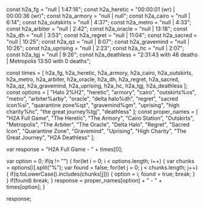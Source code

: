 const h2a_fg = "null | 1:47:16";
const h2a_heretic = "00:00:01 (wr) | 00:00:36 (wr)";
const h2a_armory = "null | null";
const h2a_cairo = "null | 6:14";
const h2a_outskirts = "null | 4:37";
const h2a_metro = "null | 4:33";
const h2a_arbiter = "null | 2:42";
const h2a_oracle = "null | 13:18";
const h2a_dh = "null | 3:53";
const h2a_regret = "null | 11:04";
const h2a_sacred = "null | 10:25";
const h2a_qz = "null | 8:07";
const h2a_gravemind = "null | 10:26";
const h2a_uprising = "null | 2:23";
const h2a_hc = "null | 2:07";
const h2a_tgj = "null | 9:26";
const h2a_deathless = "2:31:43 with 46 deaths | Metropolis 13:50 with 0 deaths";

const times = [
    h2a_fg, h2a_heretic, 
    h2a_armory, h2a_cairo,
    h2a_outskirts, h2a_metro,
    h2a_arbiter, h2a_oracle,
    h2a_dh, h2a_regret,
    h2a_sacred, h2a_qz,
    h2a_gravemind, h2a_uprising,
    h2a_hc, h2a_tgj,
    h2a_deathless ];
const options = [
    "Halo 2%H2", "heretic",
    "armory", "cairo",
    "outskirts%os", "metro",
    "arbiter%arby", "oracle",
    "delta halo%dh", "regret",
    "sacred icon%si", "quarantine zone%qz",
    "gravemind%gm", "uprising",
    "high charity%hc", "the great journey%tgj",
    "deathless" ];
const proper_names = [
    "H2A Full Game", "The Heretic",
    "The Armory", "Cairo Station",
    "Outskirts", "Metropolis",
    "The Arbiter", "The Oracle",
    "Delta Halo", "Regret",
    "Sacred Icon", "Quarantine Zone",
    "Gravemind", "Uprising",
    "High Charity", "The Great Journey",
    "H2A Deathless" ];

var response = "H2A Full Game - " + times[0];

var option = 0;
if(q != "")
{
    for(let i = 0; i < options.length; i++)
    {
        var chunks = options[i].split("%");
        var found = false;
        for(let j = 0; j < chunks.length; j++)
        {
            if(q.toLowerCase().includes(chunks[j]))
            {
                option = i;
                found = true;
                break;
            }
        }
        if(found) break;
    }
    response = proper_names[option] + " - " + times[option];
}

response;